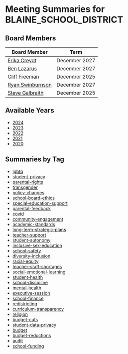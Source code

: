 # Meeting Summaries for BLAINE_SCHOOL_DISTRICT

## Board Members

| Board Member       | Term           |
|--------------------|----------------|
| [Erika Creydt](board_member_315.md) | December 2027 |
| [Ben Lazarus](board_member_316.md) | December 2027 |
| [Cliff Freeman](board_member_317.md) | December 2025 |
| [Ryan Swinburnson](board_member_318.md) | December 2027 |
| [Steve Galbraith](board_member_319.md) | December 2025 |

## Available Years
- [2024](school_board_63_year_2024.md)
- [2023](school_board_63_year_2023.md)
- [2022](school_board_63_year_2022.md)
- [2021](school_board_63_year_2021.md)
- [2020](school_board_63_year_2020.md)

## Summaries by Tag
- [lgbtq](school_board_63_tag_lgbtq.md)
- [student-privacy](school_board_63_tag_student-privacy.md)
- [parental-rights](school_board_63_tag_parental-rights.md)
- [transgender](school_board_63_tag_transgender.md)
- [policy-changes](school_board_63_tag_policy-changes.md)
- [school-board-ethics](school_board_63_tag_school-board-ethics.md)
- [special-education-support](school_board_63_tag_special-education-support.md)
- [parental-feedback](school_board_63_tag_parental-feedback.md)
- [covid](school_board_63_tag_covid.md)
- [community-engagement](school_board_63_tag_community-engagement.md)
- [academic-standards](school_board_63_tag_academic-standards.md)
- [long-term-strategic-plans](school_board_63_tag_long-term-strategic-plans.md)
- [teacher-support](school_board_63_tag_teacher-support.md)
- [student-autonomy](school_board_63_tag_student-autonomy.md)
- [inclusive-sex-education](school_board_63_tag_inclusive-sex-education.md)
- [school-safety](school_board_63_tag_school-safety.md)
- [diversity-inclusion](school_board_63_tag_diversity-inclusion.md)
- [racial-equity](school_board_63_tag_racial-equity.md)
- [teacher-staff-shortages](school_board_63_tag_teacher-staff-shortages.md)
- [social-emotional-learning](school_board_63_tag_social-emotional-learning.md)
- [student-health](school_board_63_tag_student-health.md)
- [school-discipline](school_board_63_tag_school-discipline.md)
- [mental-health](school_board_63_tag_mental-health.md)
- [executive-session](school_board_63_tag_executive-session.md)
- [school-finance](school_board_63_tag_school-finance.md)
- [redistricting](school_board_63_tag_redistricting.md)
- [curriculum-transparency](school_board_63_tag_curriculum-transparency.md)
- [religion](school_board_63_tag_religion.md)
- [budget-cuts](school_board_63_tag_budget-cuts.md)
- [student-data-privacy](school_board_63_tag_student-data-privacy.md)
- [budget](school_board_63_tag_budget.md)
- [budget-reductions](school_board_63_tag_budget-reductions.md)
- [audit](school_board_63_tag_audit.md)
- [school-funding](school_board_63_tag_school-funding.md)
